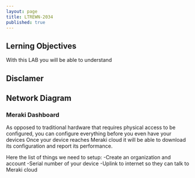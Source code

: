 ```yaml
---
layout: page
title: LTREWN-2034
published: true
---
```


## Lerning Objectives

With this LAB you will be able to understand 

## Disclamer

## Network Diagram 


### Meraki Dashboard

As opposed to traditional hardware that requires physical access to be configured, you can configure everything before you even have your devices
Once your device reaches Meraki cloud it will be able to download its configuration and report its performance. 

Here the list of things we need to setup: 
-Create an organization and account 
-Serial number of your device 
-Uplink to internet so they can talk to Meraki cloud


